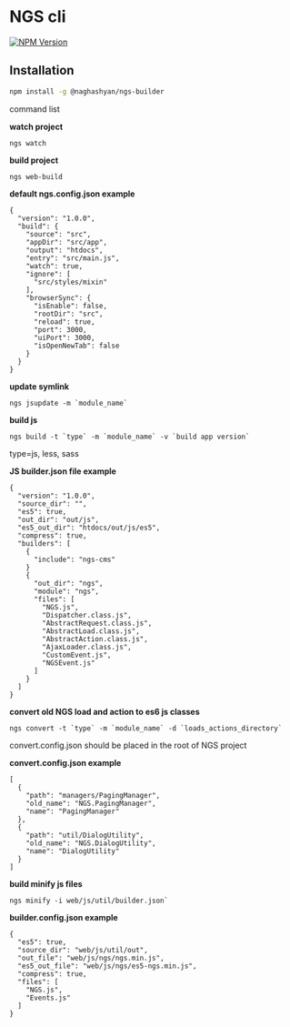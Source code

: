 # NGS cli
[![NPM Version](http://img.shields.io/npm/v/commander.svg?style=flat)](https://www.npmjs.com/package/@naghashyan/ngs-builder)

## Installation

```bash
npm install -g @naghashyan/ngs-builder
```

command list

**watch project**
```
ngs watch
```

**build project**
```
ngs web-build
```

**default ngs.config.json example**
```
{
  "version": "1.0.0",
  "build": {
    "source": "src",
    "appDir": "src/app",
    "output": "htdocs",
    "entry": "src/main.js",
    "watch": true,
    "ignore": [
      "src/styles/mixin"
    ],
    "browserSync": {
      "isEnable": false,
      "rootDir": "src",
      "reload": true,
      "port": 3000,
      "uiPort": 3000,
      "isOpenNewTab": false
    }
  }
}
```


**update symlink**
```
ngs jsupdate -m `module_name`
```
**build js**
```
ngs build -t `type` -m `module_name` -v `build app version`
```
type=js, less, sass

**JS builder.json file example**
```
{
  "version": "1.0.0",  
  "source_dir": "",
  "es5": true,
  "out_dir": "out/js",
  "es5_out_dir": "htdocs/out/js/es5",
  "compress": true,
  "builders": [
    {
      "include": "ngs-cms"
    }
    {
      "out_dir": "ngs",
      "module": "ngs",
      "files": [
        "NGS.js",
        "Dispatcher.class.js",
        "AbstractRequest.class.js",
        "AbstractLoad.class.js",
        "AbstractAction.class.js",
        "AjaxLoader.class.js",
        "CustomEvent.js",
        "NGSEvent.js"
      ]
    }
  ]
}
```

**convert old NGS load and action to es6 js classes**
```
ngs convert -t `type` -m `module_name` -d `loads_actions_directory`
```

convert.config.json should be placed in the root of NGS project

**convert.config.json example**

```
[
  {
    "path": "managers/PagingManager",
    "old_name": "NGS.PagingManager",
    "name": "PagingManager"
  },
  {
    "path": "util/DialogUtility",
    "old_name": "NGS.DialogUtility",
    "name": "DialogUtility"
  }
]
```

**build minify js files**
```
ngs minify -i web/js/util/builder.json`
```


**builder.config.json example**

```
{
  "es5": true,
  "source_dir": "web/js/util/out",
  "out_file": "web/js/ngs/ngs.min.js",
  "es5_out_file": "web/js/ngs/es5-ngs.min.js",
  "compress": true,
  "files": [
    "NGS.js",
    "Events.js"
  ]
}
```
